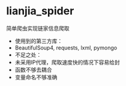# lianjia_spider
简单爬虫实现链家信息爬取

*  使用到的第三方库：
  *  BeautifulSoup4, requests, lxml, pymongo
*  不足之处：
  *  未采用IP代理，爬取速度快的情况下容易给封
  *  函数不够去耦合
  *  变量命名不够准确
